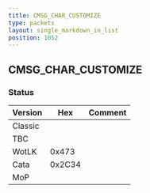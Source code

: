 ```yaml
---
title: CMSG_CHAR_CUSTOMIZE
type: packets
layout: single_markdown_in_list
position: 1052
---
```


## CMSG_CHAR_CUSTOMIZE

### Status

Version    | Hex        | Comment
---------- | ---------- | ----------
Classic    |            |
TBC        |            |
WotLK      | 0x473      |
Cata       | 0x2C34     |
MoP        |            |